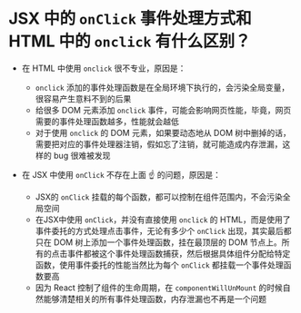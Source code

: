 JSX 中的 `onClick` 事件处理方式和 HTML 中的 `onclick` 有什么区别？
===

- 在 HTML 中使用 `onclick` 很不专业，原因是：
  - `onclick` 添加的事件处理函数是在全局环境下执行的，会污染全局变量，很容易产生意料不到的后果
  - 给很多 DOM 元素添加 `onclick` 事件，可能会影响网页性能，毕竟，网页需要的事件处理函数越多，性能就会越低
  - 对于使用 `onclick` 的 DOM 元素，如果要动态地从 DOM 树中删掉的话，需要把对应的事件处理器注销，假如忘了注销，就可能造成内存泄漏，这样的 bug 很难被发现

- 在 JSX 中使用 `onClick` 不存在上面 :point_up: 的问题，原因是：
  - JSX的 `onClick` 挂载的每个函数，都可以控制在组件范围内，不会污染全局空间
  - 在JSX中使用 `onClick`，并没有直接使用 `onclick` 的 HTML，而是使用了事件委托的方式处理点击事件，无论有多少个 `onClick` 出现，其实最后都只在 DOM 树上添加一个事件处理函数，挂在最顶层的 DOM 节点上。所有的点击事件都被这个事件处理函数捕获，然后根据具体组件分配给特定函数，使用事件委托的性能当然比为每个 `onClick` 都挂载一个事件处理函数要高
  - 因为 React 控制了组件的生命周期，在 `componentWillUnMount` 的时候自然能够清楚相关的所有事件处理函数，内存泄漏也不再是一个问题 